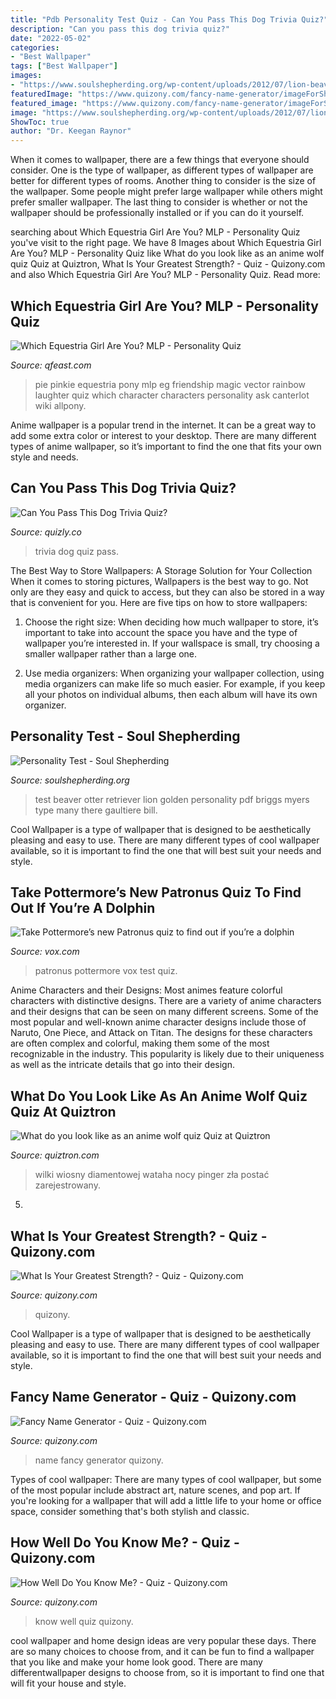 ```yaml
---
title: "Pdb Personality Test Quiz - Can You Pass This Dog Trivia Quiz?"
description: "Can you pass this dog trivia quiz?"
date: "2022-05-02"
categories:
- "Best Wallpaper"
tags: ["Best Wallpaper"]
images:
- "https://www.soulshepherding.org/wp-content/uploads/2012/07/lion-beaver-otter-golden-retriever-personalities.jpg"
featuredImage: "https://www.quizony.com/fancy-name-generator/imageForSharing.jpg"
featured_image: "https://www.quizony.com/fancy-name-generator/imageForSharing.jpg"
image: "https://www.soulshepherding.org/wp-content/uploads/2012/07/lion-beaver-otter-golden-retriever-personalities.jpg"
ShowToc: true
author: "Dr. Keegan Raynor"
---
```



When it comes to wallpaper, there are a few things that everyone should consider. One is the type of wallpaper, as different types of wallpaper are better for different types of rooms. Another thing to consider is the size of the wallpaper. Some people might prefer large wallpaper while others might prefer smaller wallpaper. The last thing to consider is whether or not the wallpaper should be professionally installed or if you can do it yourself.

	

		
searching about Which Equestria Girl Are You? MLP - Personality Quiz you've visit to the right page. We have 8 Images about Which Equestria Girl Are You? MLP - Personality Quiz like What do you look like as an anime wolf quiz Quiz at Quiztron, What Is Your Greatest Strength? - Quiz - Quizony.com and also Which Equestria Girl Are You? MLP - Personality Quiz. Read more:
		
    
## Which Equestria Girl Are You? MLP - Personality Quiz

<img loading=lazy src="https://www.qfeast.com/imret/q/72fbe1b21ae84ff3bf5be1aba7fb71.png" onerror="this.onerror=null;this.src='https://tse1.mm.bing.net/th?id=OIP.ukXHo_sIOWMYU4irdeZ6HgHaEK&amp;pid=15.1';" alt="Which Equestria Girl Are You? MLP - Personality Quiz">

_Source: qfeast.com_

>pie pinkie equestria pony mlp eg friendship magic vector rainbow laughter quiz which character characters personality ask canterlot wiki allpony. 

	

Anime wallpaper is a popular trend in the internet. It can be a great way to add some extra color or interest to your desktop. There are many different types of anime wallpaper, so it’s important to find the one that fits your own style and needs.

    
## Can You Pass This Dog Trivia Quiz?

<img loading=lazy src="http://cdn.quizly.co/wp-content/uploads/2017/08/30032023/Can-You-Pass-This-Dog-Trivia-Quiz-FB.jpg" onerror="this.onerror=null;this.src='https://tse3.mm.bing.net/th?id=OIP.2Mc7P859yWOXBkhouYsxGwHaD4&amp;pid=15.1';" alt="Can You Pass This Dog Trivia Quiz?">

_Source: quizly.co_

>trivia dog quiz pass. 

	

The Best Way to Store Wallpapers: A Storage Solution for Your Collection
When it comes to storing pictures, Wallpapers is the best way to go. Not only are they easy and quick to access, but they can also be stored in a way that is convenient for you. Here are five tips on how to store wallpapers:
1) Choose the right size: When deciding how much wallpaper to store, it’s important to take into account the space you have and the type of wallpaper you’re interested in. If your wallspace is small, try choosing a smaller wallpaper rather than a large one.

2) Use media organizers: When organizing your wallpaper collection, using media organizers can make life so much easier. For example, if you keep all your photos on individual albums, then each album will have its own organizer.

    
## Personality Test - Soul Shepherding

<img loading=lazy src="https://www.soulshepherding.org/wp-content/uploads/2012/07/lion-beaver-otter-golden-retriever-personalities.jpg" onerror="this.onerror=null;this.src='https://tse3.mm.bing.net/th?id=OIP.9KGCqDOJmLf8wZR0i4LQGQHaGd&amp;pid=15.1';" alt="Personality Test - Soul Shepherding">

_Source: soulshepherding.org_

>test beaver otter retriever lion golden personality pdf briggs myers type many there gaultiere bill. 

	

Cool Wallpaper is a type of wallpaper that is designed to be aesthetically pleasing and easy to use. There are many different types of cool wallpaper available, so it is important to find the one that will best suit your needs and style.

    
## Take Pottermore’s New Patronus Quiz To Find Out If You’re A Dolphin

<img loading=lazy src="https://cdn0.vox-cdn.com/thumbor/TGl2bh0I5xoop2J9Cw-GbdwW324=/32x0:828x442/1080x600/cdn0.vox-cdn.com/uploads/chorus_image/image/50984871/pottermore-patronus-test.0.jpg" onerror="this.onerror=null;this.src='https://tse1.mm.bing.net/th?id=OIP.pGKGY1PARkqS8NzQWmZVNQHaEH&amp;pid=15.1';" alt="Take Pottermore’s new Patronus quiz to find out if you’re a dolphin">

_Source: vox.com_

>patronus pottermore vox test quiz. 

	

Anime Characters and their Designs: Most animes feature colorful characters with distinctive designs.
There are a variety of anime characters and their designs that can be seen on many different screens. Some of the most popular and well-known anime character designs include those of Naruto, One Piece, and Attack on Titan. The designs for these characters are often complex and colorful, making them some of the most recognizable in the industry. This popularity is likely due to their uniqueness as well as the intricate details that go into their design.

    
## What Do You Look Like As An Anime Wolf Quiz Quiz At Quiztron

<img loading=lazy src="https://media.youthink.com/images_quiz/2013/04/10/full_645734604.jpg" onerror="this.onerror=null;this.src='https://tse3.mm.bing.net/th?id=OIP.TWoJdTWd0q1SeeKkYxS9igAAAA&amp;pid=15.1';" alt="What do you look like as an anime wolf quiz Quiz at Quiztron">

_Source: quiztron.com_

>wilki wiosny diamentowej wataha nocy pinger zła postać zarejestrowany. 

	

5.

    
## What Is Your Greatest Strength? - Quiz - Quizony.com

<img loading=lazy src="https://www.quizony.com/what-is-your-greatest-strength/imageForSharing.png" onerror="this.onerror=null;this.src='https://tse3.mm.bing.net/th?id=OIP.nO5X2Qa6qoZSvNlRBjZ6tgHaD4&amp;pid=15.1';" alt="What Is Your Greatest Strength? - Quiz - Quizony.com">

_Source: quizony.com_

>quizony. 

	

Cool Wallpaper is a type of wallpaper that is designed to be aesthetically pleasing and easy to use. There are many different types of cool wallpaper available, so it is important to find the one that will best suit your needs and style.

    
## Fancy Name Generator - Quiz - Quizony.com

<img loading=lazy src="https://www.quizony.com/fancy-name-generator/imageForSharing.jpg" onerror="this.onerror=null;this.src='https://tse1.mm.bing.net/th?id=OIP.FX5LwzeBrKHQ-YImTczEYwHaD4&amp;pid=15.1';" alt="Fancy Name Generator - Quiz - Quizony.com">

_Source: quizony.com_

>name fancy generator quizony. 

	

Types of cool wallpaper:
There are many types of cool wallpaper, but some of the most popular include abstract art, nature scenes, and pop art. If you're looking for a wallpaper that will add a little life to your home or office space, consider something that's both stylish and classic.

    
## How Well Do You Know Me? - Quiz - Quizony.com

<img loading=lazy src="https://www.quizony.com/how-well-do-you-know-me/imageForSharing.jpg" onerror="this.onerror=null;this.src='https://tse3.mm.bing.net/th?id=OIP.zN8rqKpo8GpPISGb-bQFcwHaD4&amp;pid=15.1';" alt="How Well Do You Know Me? - Quiz - Quizony.com">

_Source: quizony.com_

>know well quiz quizony. 

	

cool wallpaper and home design ideas are very popular these days. There are so many choices to choose from, and it can be fun to find a wallpaper that you like and make your home look good. There are many differentwallpaper designs to choose from, so it is important to find one that will fit your house and style.

